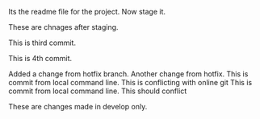 Its the readme file for the project. Now stage it.

These are chnages after staging.

This is third commit.

This is 4th commit.


Added a change from hotfix branch.
Another change from hotfix.
This is commit from local command line. This is conflicting with online git
This is commit from local command line. This should conflict

These are changes made in develop only.
